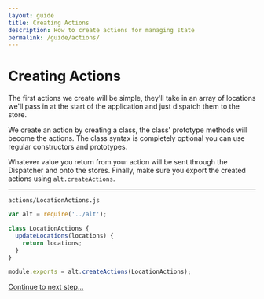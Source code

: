 ```yaml
---
layout: guide
title: Creating Actions
description: How to create actions for managing state
permalink: /guide/actions/
---
```


# Creating Actions

The first actions we create will be simple, they'll take in an array of locations we'll pass in at the start of the application and just dispatch them to the store.

We create an action by creating a class, the class' prototype methods will become the actions. The class syntax is completely optional you can use regular constructors and prototypes.

Whatever value you return from your action will be sent through the Dispatcher and onto the stores. Finally, make sure you export the created actions using `alt.createActions`.

---

`actions/LocationActions.js`

```js
var alt = require('../alt');

class LocationActions {
  updateLocations(locations) {
    return locations;
  }
}

module.exports = alt.createActions(LocationActions);
```

[Continue to next step...](store.md)
